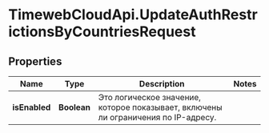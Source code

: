 # TimewebCloudApi.UpdateAuthRestrictionsByCountriesRequest

## Properties

Name | Type | Description | Notes
------------ | ------------- | ------------- | -------------
**isEnabled** | **Boolean** | Это логическое значение, которое показывает, включены ли ограничения по IP-адресу. | 


